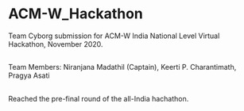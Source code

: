 # ACM-W_Hackathon

Team Cyborg submission for ACM-W India National Level Virtual Hackathon, November 2020.
##
Team Members: Niranjana Madathil (Captain), Keerti P. Charantimath, Pragya Asati 
##
Reached the pre-final round of the all-India hachathon.
